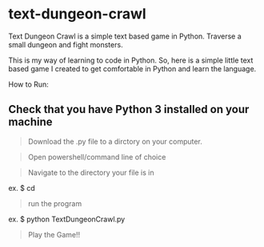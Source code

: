 # text-dungeon-crawl
Text Dungeon Crawl is a simple text based game in Python. Traverse a small dungeon and fight monsters.

This is my way of learning to code in Python. So, here is a simple little text based game I created to get comfortable in Python 
and learn the language.


How to Run:
## Check that you have Python 3 installed on your machine ##
> Download the .py file to a dirctory on your computer.

> Open powershell/command line of choice

> Navigate to the directory your file is in 
  
  ex. $ cd <file-path>
  
> run the program
  
  ex. $ python TextDungeonCrawl.py
  
> Play the Game!!
